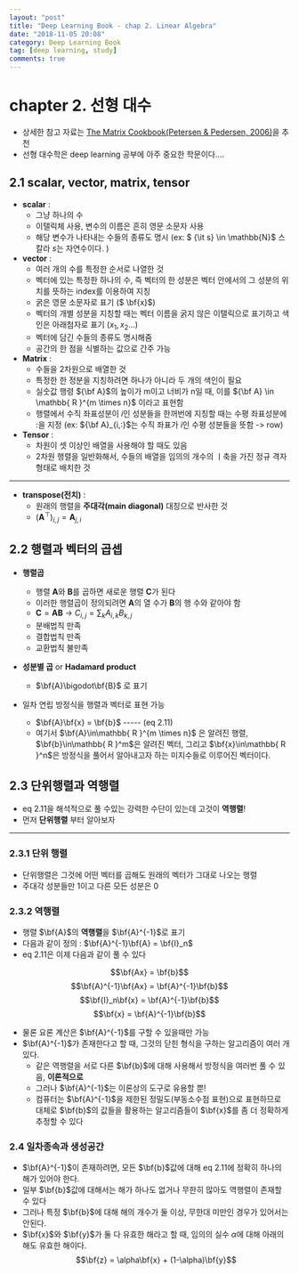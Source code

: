 ```yaml
---
layout: "post"
title: "Deep Learning Book - chap 2. Linear Algebra"
date: "2018-11-05 20:08"
category: Deep Learning Book
tag: [deep learning, study]
comments: true
---
```


# chapter 2. 선형 대수

- 상세한 참고 자료는 [The Matrix Cookbook(Petersen & Pedersen, 2006)](https://www.math.uwaterloo.ca/~hwolkowi/matrixcookbook.pdf)을 추천
- 선형 대수학은 deep learning 공부에 아주 중요한 학문이다....

## 2.1 scalar, vector, matrix, tensor

- **scalar** :
  - 그냥 하나의 수
  - 이탤릭체 사용, 변수의 이름은 흔히 영문 소문자 사용
  - 해당 변수가 나타내는 수들의 종류도 명시 (ex: $ {\it s} \in \mathbb{N}$ 스칼라 *s*는 자연수이다. )
- **vector** :
  - 여러 개의 수를 특정한 순서로 나열한 것
  - 벡터에 있는 특정한 하나의 수, 즉 벡터의 한 성분은 벡터 안에서의 그 성분의 위치를 뜻하는 index를 이용하여 지칭
  - 굵은 영문 소문자로 표기 ($ \bf{x}$)
  - 벡터의 개별 성분을 지칭할 때는 벡터 이름을 굵지 않은 이탤릭으로 표기하고 색인은 아래첨자로 표기 ($x_1, x_2 ...$)
  - 벡터에 담긴 수들의 종류도 명시해줌
  - 공간의 한 점을 식별하는 값으로 간주 가능
- **Matrix** :
  - 수들을 2차원으로 배열한 것
  - 특정한 한 정분을 지칭하려면 하나가 아니라 두 개의 색인이 필요
  - 실숫값 행령 ${\bf A}$의 높이가 m이고 너비가 n일 때, 이를 ${\bf A} \in \mathbb{ R }^{m \times n}$ 이라고 표현함
  - 행렬에서 수직 좌표성분이 $i$인 성분들을 한꺼번에 지칭할 때는 수평 좌표성분에 :을 지정 (ex: ${\bf A}_{i,:}$는 수직 좌표가 $i$인 수평 성분들을 뜻함 -> row)
- **Tensor** :
  - 차원이 셋 이상인 배열을 사용해야 할 때도 있음
  - 2차원 행렬을 일반화해서, 수들의 배열을 임의의 개수의 ㅣ축을 가진 정규 격자 형태로 배치한 것

---

- **transpose(전치)** :
  - 원래의 행렬을 **주대각(main diagonal)** 대칭으로 반사한 것
  - $(\mathbf{ A }^\top)_{i,j} = \mathbf{ A }_{j,i}$

## 2.2 행렬과 벡터의 곱셉
- **행렬곱**
  - 행렬 $\mathbf{ A }$와 $\mathbf{ B }$를 곱하면 새로운 행렬 $\mathbf{ C }$가 된다
  - 이러한 행렬곱이 정의되려면 $\mathbf{ A }$의 열 수가 $\mathbf{ B }$의 행 수와 같아야 함
  - $\mathbf{ C } = \mathbf{ AB }$ -> $C_{i,j} = \sum_kA_{i,k}B_{k,j}$
  - 분배법칙 만족
  - 결합법칙 만족
  - 교환법칙 불만족
- **성분별 곱** or **Hadamard product**
  - $\bf{A}\bigodot\bf{B}$ 로 표기

- 일차 연립 방정식을 행렬과 벡터로 표현 가능
  - $\bf{A}\bf{x} = \bf{b}$ ----- (eq 2.11)
  - 여기서 $\bf{A}\in\mathbb{ R }^{m \times n}$ 은 알려진 행렬, $\bf{b}\in\mathbb{ R }^m$은 알려진 벡터, 그리고 $\bf{x}\in\mathbb{ R }^n$은 방정식을 풀어서 알아내고자 하는 미지수들로 이루어진 벡터이다.

## 2.3 단위행렬과 역행렬

- eq 2.11을 해석적으로 풀 수있는 강력한 수단이 있는데 고것이 **역행렬**!
- 먼저 **단위행렬** 부터 알아보자

---

### 2.3.1 단위 행렬
- 단위행렬은 그것에 어떤 벡터를 곱해도 원래의 벡터가 그대로 나오는 행렬
- 주대각 성분들만 1이고 다른 모든 성분은 0

### 2.3.2 역행렬
- 행렬 $\bf{A}$의 **역행렬**을 $\bf{A}^{-1}$로 표기
- 다음과 같이 정의 : $\bf{A}^{-1}\bf{A} = \bf{I}_n$
- eq 2.11은 이제 다음과 같이 풀 수 있다

$$\bf{Ax} = \bf{b}$$
$$\bf{A}^{-1}\bf{Ax} = \bf{A}^{-1}\bf{b}$$
$$\bf{I}_n\bf{x} = \bf{A}^{-1}\bf{b}$$
$$\bf{x} = \bf{A}^{-1}\bf{b}$$  

- 물론 요론 계산은 $\bf{A}^{-1}$를 구할 수 있을때만 가능
- $\bf{A}^{-1}$가 존재한다고 할 때, 그것의 닫힌 형식을 구하는 알고리즘이 여러 개 있다.
  - 같은 역행렬을 서로 다른 $\bf{b}$에 대해 사용해서 방정식을 여러번 풀 수 있음, **이론적으로**
  - 그러나 $\bf{A}^{-1}$는 이론상의 도구로 유용할 뿐!
  - 컴퓨터는 $\bf{A}^{-1}$을 제한된 정밀도(부동소수점 표현)으로 표현하므로 대체로 $\bf{b}$의 값들을 활용하는 알고리즘들이 $\bf{x}$를 좀 더 정확하게 추정할 수 있다

### 2.4 일차종속과 생성공간
- $\bf{A}^{-1}$이 존재하려면, 모든 $\bf{b}$값에 대해 eq 2.11에 정확히 하나의 해가 있어야 한다.
- 일부 $\bf{b}$값에 대해서는 해가 하나도 없거나 무한히 많아도 역행렬이 존재할 수 있다
- 그러나 특정 $\bf{b}$에 대해 해의 개수가 둘 이상, 무한대 미만인 경우가 있어서는 안된다.
- $\bf{x}$와 $\bf{y}$가 둘 다 유효한 해라고 할 때, 임의의 실수 $\alpha$에 대해 아래의 해도 유효한 해이다.
$$\bf{z} = \alpha\bf{x} + (1-\alpha)\bf{y}$$
